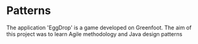Patterns
========
The application 'EggDrop' is a game developed on Greenfoot. 
The aim of this project was to learn Agile methodology and Java design patterns
